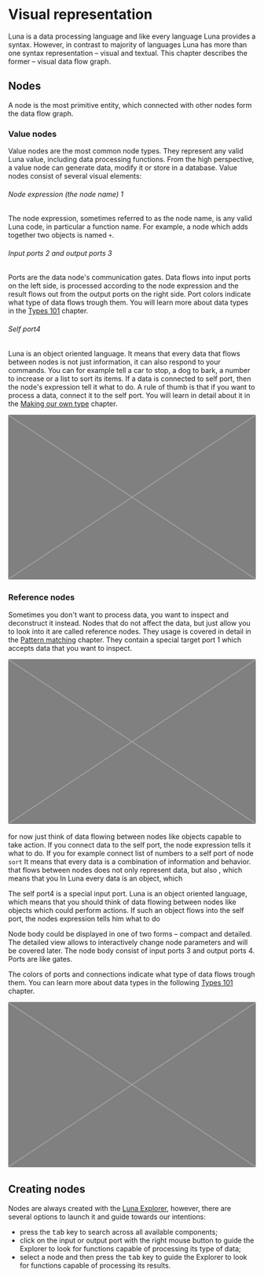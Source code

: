 # Visual representation

Luna is a data processing language and like every language Luna provides a syntax. However, in contrast to majority of languages Luna has more than one syntax representation – visual and textual. This chapter describes the former – visual data flow graph.



## Nodes
A node is the most primitive entity, which connected with other nodes form the data flow graph. 


### Value nodes
Value nodes are the most common node types. They represent any valid Luna value, including data processing functions. From the high perspective, a value node can generate data, modify it or store in a database. Value nodes consist of several visual elements:

###### Node expression (the node name) <span class="uiref">1</span> 
The node expression, sometimes referred to as the node name, is any valid Luna code, in particular a function name. For example, a node which adds together two objects is named `+`. 

###### Input ports <span class="uiref">2</span> and output ports <span class="uiref">3</span>
Ports are the data node's communication gates. Data flows into input ports on the left side, is processed according to the node expression and the result flows out from the output ports on the right side. Port colors indicate what type of data flows trough them. You will learn more about data types in the [Types 101](dummy.md) chapter.

###### Self port<span class="uiref">4</span> 
Luna is an object oriented language. It means that every data that flows between nodes is not just information, it can also respond to your commands. You can for example tell a car to stop, a dog to bark, a number to increase or a list to sort its items. If a data is connected to self port, then the node's expression tell it what to do. A rule of thumb is that if you want to process a data, connect it to the self port. You will learn in detail about it in the [Making our own type](dummy.md) chapter.

![](/assets/placeholder.jpg)


### Reference nodes
Sometimes you don't want to process data, you want to inspect and deconstruct it instead. Nodes that do not affect the data, but just allow you to look into it are called reference nodes. They usage is covered in detail in the [Pattern matching](dummy.md) chapter. They contain a special target port <span class="uiref">1</span> which accepts data that you want to inspect. 

![](/assets/placeholder.jpg)







  for now just think of data flowing between nodes like objects capable to take action. If you connect data to the self port, the node expression tells it what to do. If you for example connect list of numbers to a self port of node `sort`   It means that every data is a combination of information and behavior. that flows between nodes does not only represent data, but also  , which means that you 
In Luna every data is an object, which

The self port<span class="uiref">4</span> is a special input port. Luna is an object oriented language, which means that you should think of data flowing between nodes like objects which could perform actions. If such an object flows into the self port, the nodes expression tells him what to do



Node body could be displayed in one of two forms – compact and detailed. The detailed view allows to interactively change node parameters and will be covered later. The node body consist of input ports <span class="uiref">3</span> and output ports <span class="uiref">4</span>. Ports are like gates. 

The colors of ports and connections indicate what type of data flows trough them. You can learn more about data types in the following [Types 101](dummy.md) chapter.

![](/assets/placeholder.jpg)


## Creating nodes

Nodes are always created with the [Luna Explorer](explorer.md), however, there are several options to launch it and guide towards our intentions:

* press the <kbd>tab</kbd> key to search across all available components;
* click on the input or output port with the right mouse button to guide the Explorer to look for functions capable of processing its type of data;
* select a node and then press the <kbd>tab</kbd> key to guide the Explorer to look for functions capable of processing its results.
